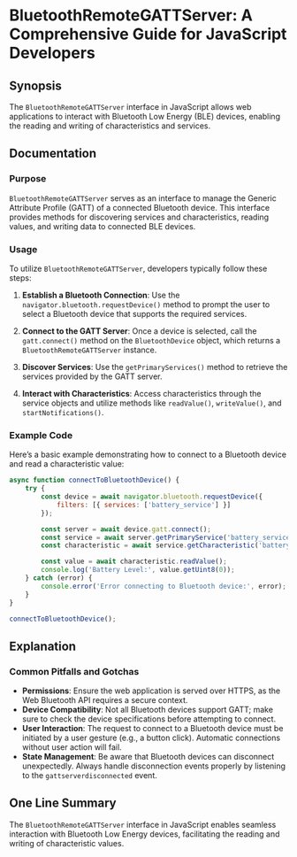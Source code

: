 <!--
Meta Description: # BluetoothRemoteGATTServer: A Comprehensive Guide for JavaScript Developers ## Synopsis The `BluetoothRemoteGATTServer` interface in JavaScript allow...
Meta Keywords: bluetooth, device, bluetoothremotegattserver, services, gatt
-->

# BluetoothRemoteGATTServer: A Comprehensive Guide for JavaScript Developers

## Synopsis
The `BluetoothRemoteGATTServer` interface in JavaScript allows web applications to interact with Bluetooth Low Energy (BLE) devices, enabling the reading and writing of characteristics and services.

## Documentation
### Purpose
`BluetoothRemoteGATTServer` serves as an interface to manage the Generic Attribute Profile (GATT) of a connected Bluetooth device. This interface provides methods for discovering services and characteristics, reading values, and writing data to connected BLE devices.

### Usage
To utilize `BluetoothRemoteGATTServer`, developers typically follow these steps:

1. **Establish a Bluetooth Connection**: Use the `navigator.bluetooth.requestDevice()` method to prompt the user to select a Bluetooth device that supports the required services.
  
2. **Connect to the GATT Server**: Once a device is selected, call the `gatt.connect()` method on the `BluetoothDevice` object, which returns a `BluetoothRemoteGATTServer` instance.

3. **Discover Services**: Use the `getPrimaryServices()` method to retrieve the services provided by the GATT server.

4. **Interact with Characteristics**: Access characteristics through the service objects and utilize methods like `readValue()`, `writeValue()`, and `startNotifications()`.

### Example Code
Here’s a basic example demonstrating how to connect to a Bluetooth device and read a characteristic value:

```javascript
async function connectToBluetoothDevice() {
    try {
        const device = await navigator.bluetooth.requestDevice({
            filters: [{ services: ['battery_service'] }]
        });

        const server = await device.gatt.connect();
        const service = await server.getPrimaryService('battery_service');
        const characteristic = await service.getCharacteristic('battery_level');

        const value = await characteristic.readValue();
        console.log('Battery Level:', value.getUint8(0));
    } catch (error) {
        console.error('Error connecting to Bluetooth device:', error);
    }
}

connectToBluetoothDevice();
```

## Explanation
### Common Pitfalls and Gotchas
- **Permissions**: Ensure the web application is served over HTTPS, as the Web Bluetooth API requires a secure context.
- **Device Compatibility**: Not all Bluetooth devices support GATT; make sure to check the device specifications before attempting to connect.
- **User Interaction**: The request to connect to a Bluetooth device must be initiated by a user gesture (e.g., a button click). Automatic connections without user action will fail.
- **State Management**: Be aware that Bluetooth devices can disconnect unexpectedly. Always handle disconnection events properly by listening to the `gattserverdisconnected` event.

## One Line Summary
The `BluetoothRemoteGATTServer` interface in JavaScript enables seamless interaction with Bluetooth Low Energy devices, facilitating the reading and writing of characteristic values.